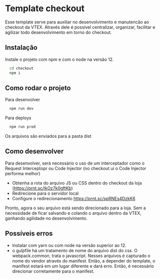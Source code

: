 
# Template checkout

Esse template serve para auxiliar no desenvolvimento e manutencão ao checkout da VTEX. Através dele é possível centralizar, organizar, facilitar e agilizar todo desenvolvimento em torno do checkout.



## Instalação

Instale o projeto com npm e com o node na versão 12.

```bash
  cd checkout
  npm i
```
    
## Como rodar o projeto

Para desenvolver

```bash
  npm run dev
```

Para deploys

```bash
  npm run prod
```

Os arquivos são enviados para a pasta dist


## Como desenvolver

Para desenvolver, será necessário o uso de um interceptador como o Request Interceptopr ou Code Injector (no checkout ui o Code Injector performa melhor)

- Obtenha a rota do arquivo JS ou CSS dentro do checkout da loja (https://prnt.sc/lkOz7k0gftKb)
- Redirecione para o servidor local 
- Configure o redirecionamento https://prnt.sc/spRNEs4DzkK6

Pronto, agora o seu arquivo está sendo direcionado para a loja. Sem a necessidade de ficar salvando e colando o arquivo dentro da VTEX, ganhando agilidade no desenvolvimento.


## Possíveis erros

- Instalar com yarn ou com node na versão superior ao 12.
- o gulpfile há um tratamento de nome do arquivo dist do css. O webpack.common, trata o javascript. Nesses arquivos é capturado o nome do vendor através do manifest. Então, a depender do template, o manifest estará em um lugar diferente e dará erro. Então, é necessário direcionar corretamente para o manifest.
